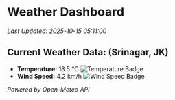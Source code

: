 
# Weather Dashboard

_Last Updated: 2025-10-15 05:11:00_

## Current Weather Data: (Srinagar, JK)
- **Temperature:** 18.5 °C ![Temperature Badge](https://img.shields.io/badge/Temperature-Low%20Temp-blue)
- **Wind Speed:** 4.2 km/h ![Wind Speed Badge](https://img.shields.io/badge/Wind%20Speed-Light%20Wind-blue)

*Powered by Open-Meteo API*
